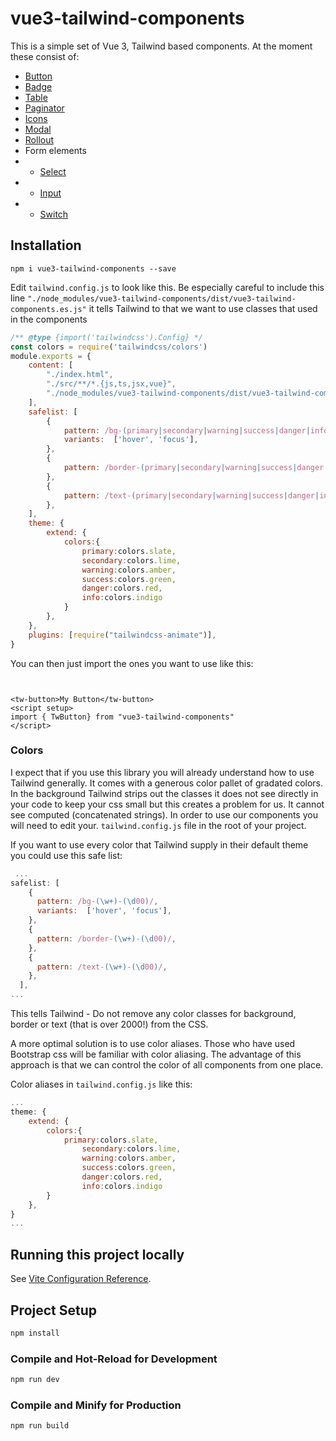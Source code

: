 # vue3-tailwind-components
This is a simple set of Vue 3, Tailwind based components. At the moment these consist of:
* [Button](./src/components/button/README.md)
* [Badge](./src/components/badge/README.md)
* [Table](./src/components/table/README.md)
* [Paginator](./src/components/paginator/README.md)
* [Icons](./src/components/icons/README.md)
* [Modal](./src/components/modal/README.md)
* [Rollout](./src/components/rollout/README.md)
* Form elements
* * [Select](./src/components/select/README.md)
* * [Input](./src/components/input/README.md)
* * [Switch](./src/components/switch/README.md)

## Installation


```shell
npm i vue3-tailwind-components --save
```

Edit `tailwind.config.js` to look like this. Be especially careful to include this line
`"./node_modules/vue3-tailwind-components/dist/vue3-tailwind-components.es.js"` it tells Tailwind to that we want to use
classes that used in the components

```javascript
/** @type {import('tailwindcss').Config} */
const colors = require('tailwindcss/colors')
module.exports = {
    content: [
        "./index.html",
        "./src/**/*.{js,ts,jsx,vue}",
        "./node_modules/vue3-tailwind-components/dist/vue3-tailwind-components.es.js"
    ],
    safelist: [
        {
            pattern: /bg-(primary|secondary|warning|success|danger|info)-(\d00)/,
            variants:  ['hover', 'focus'],
        },
        {
            pattern: /border-(primary|secondary|warning|success|danger|info)-(\d00)/,
        },
        {
            pattern: /text-(primary|secondary|warning|success|danger|info)-(\d00)/,
        },
    ],
    theme: {
        extend: {
            colors:{
                primary:colors.slate,
                secondary:colors.lime,
                warning:colors.amber,
                success:colors.green,
                danger:colors.red,
                info:colors.indigo
            }
        },
    },
    plugins: [require("tailwindcss-animate")],
}
```

You can then just import the ones you want to use like this:

```vue


<tw-button>My Button</tw-button>
<script setup>
import { TwButton} from "vue3-tailwind-components"
</script>
```

### Colors
I expect that if you use this library you will already understand how to use Tailwind generally. It comes with a generous 
color pallet of gradated colors. In the background Tailwind strips out the classes it does not see directly in your code to keep your css small
but this creates a problem for us. It cannot see computed (concatenated strings). In order to use our components you will need to edit your.
`tailwind.config.js` file in the root of your project.

If you want to use every color that Tailwind supply in their default theme you could use this safe list:

```javascript
 ...
safelist: [
    {
      pattern: /bg-(\w+)-(\d00)/,
      variants:  ['hover', 'focus'],
    },
    {
      pattern: /border-(\w+)-(\d00)/,
    },
    {
      pattern: /text-(\w+)-(\d00)/,
    },
  ],
...
```

This tells Tailwind - Do not remove any color classes  for background, border or text (that is over 2000!) from the CSS.

A more optimal solution is to use color aliases. Those who have used Bootstrap css will be familiar with color aliasing. 
The advantage of this approach is that we can control the color of all components from one place. 


Color aliases in `tailwind.config.js` like this:

```javascript
...
theme: {
    extend: {
        colors:{
            primary:colors.slate,
                secondary:colors.lime,
                warning:colors.amber,
                success:colors.green,
                danger:colors.red,
                info:colors.indigo
        }
    },
}
...
```


## Running this project locally

See [Vite Configuration Reference](https://vitejs.dev/config/).

## Project Setup

```sh
npm install
```

### Compile and Hot-Reload for Development

```sh
npm run dev
```

### Compile and Minify for Production

```sh
npm run build
```
